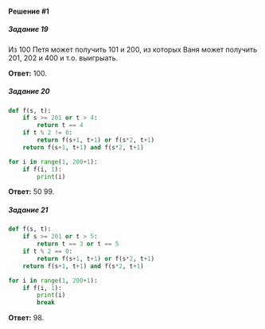 #### Решение #1

##### Задание 19
Из 100 Петя может получить 101 и 200, из которых Ваня может получить 201, 202 и 400 и т.о. выигрыать.

**Ответ:** 100.

##### Задание 20
```python
def f(s, t):
	if s >= 201 or t > 4:
		return t == 4
	if t % 2 != 0:
		return f(s+1, t+1) or f(s*2, t+1)
	return f(s+1, t+1) and f(s*2, t+1)

for i in range(1, 200+1):
	if f(i, 1):
		print(i)
```

**Ответ:** 50 99.

##### Задание 21
```python
def f(s, t):
	if s >= 201 or t > 5:
		return t == 3 or t == 5
	if t % 2 == 0:
		return f(s+1, t+1) or f(s*2, t+1)
	return f(s+1, t+1) and f(s*2, t+1)

for i in range(1, 200+1):
	if f(i, 1):
		print(i)
		break
```

**Ответ:** 98.
